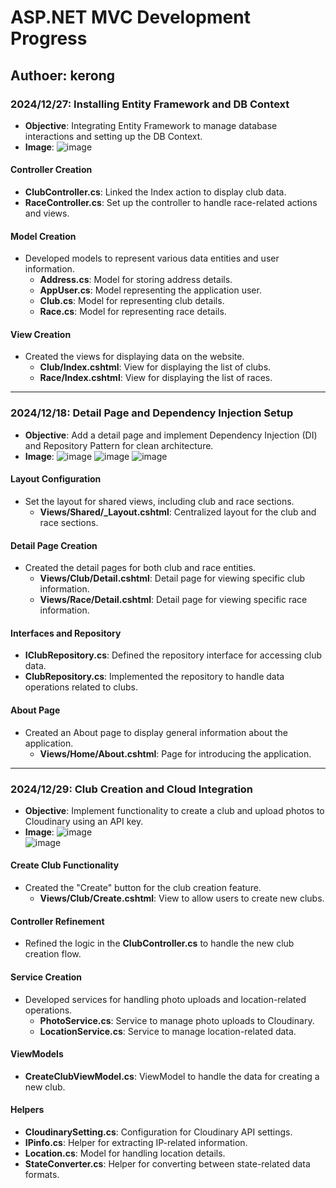 # **ASP.NET MVC Development Progress**
Authoer: kerong
---

### **2024/12/27: Installing Entity Framework and DB Context**
- **Objective**: Integrating Entity Framework to manage database interactions and setting up the DB Context.
- **Image**: ![image](https://hackmd.io/_uploads/SJrRpNTBJg.png)

#### **Controller Creation**
- **ClubController.cs**: Linked the Index action to display club data.
- **RaceController.cs**: Set up the controller to handle race-related actions and views.

#### **Model Creation**
- Developed models to represent various data entities and user information.
    - **Address.cs**: Model for storing address details.
    - **AppUser.cs**: Model representing the application user.
    - **Club.cs**: Model for representing club details.
    - **Race.cs**: Model for representing race details.

#### **View Creation**
- Created the views for displaying data on the website.
    - **Club/Index.cshtml**: View for displaying the list of clubs.
    - **Race/Index.cshtml**: View for displaying the list of races.

---

### **2024/12/18: Detail Page and Dependency Injection Setup**
- **Objective**: Add a detail page and implement Dependency Injection (DI) and Repository Pattern for clean architecture.
- **Image**: ![image](https://hackmd.io/_uploads/BkQg04TByg.png)
  ![image](https://hackmd.io/_uploads/S1OYGLTH1l.png)
  ![image](https://hackmd.io/_uploads/rJO_Yv6Skl.png)

#### **Layout Configuration**
- Set the layout for shared views, including club and race sections.
    - **Views/Shared/_Layout.cshtml**: Centralized layout for the club and race sections.

#### **Detail Page Creation**
- Created the detail pages for both club and race entities.
    - **Views/Club/Detail.cshtml**: Detail page for viewing specific club information.
    - **Views/Race/Detail.cshtml**: Detail page for viewing specific race information.

#### **Interfaces and Repository**
- **IClubRepository.cs**: Defined the repository interface for accessing club data.
- **ClubRepository.cs**: Implemented the repository to handle data operations related to clubs.

#### **About Page**
- Created an About page to display general information about the application.
    - **Views/Home/About.cshtml**: Page for introducing the application.

---

### **2024/12/29: Club Creation and Cloud Integration**
- **Objective**: Implement functionality to create a club and upload photos to Cloudinary using an API key.
- **Image**: ![image](https://hackmd.io/_uploads/SJu851y8yx.png)  
  ![image](https://hackmd.io/_uploads/HJireKRSyg.png)

#### **Create Club Functionality**
- Created the "Create" button for the club creation feature.
    - **Views/Club/Create.cshtml**: View to allow users to create new clubs.

#### **Controller Refinement**
- Refined the logic in the **ClubController.cs** to handle the new club creation flow.

#### **Service Creation**
- Developed services for handling photo uploads and location-related operations.
    - **PhotoService.cs**: Service to manage photo uploads to Cloudinary.
    - **LocationService.cs**: Service to manage location-related data.

#### **ViewModels**
- **CreateClubViewModel.cs**: ViewModel to handle the data for creating a new club.

#### **Helpers**
- **CloudinarySetting.cs**: Configuration for Cloudinary API settings.
- **IPinfo.cs**: Helper for extracting IP-related information.
- **Location.cs**: Model for handling location details.
- **StateConverter.cs**: Helper for converting between state-related data formats.
